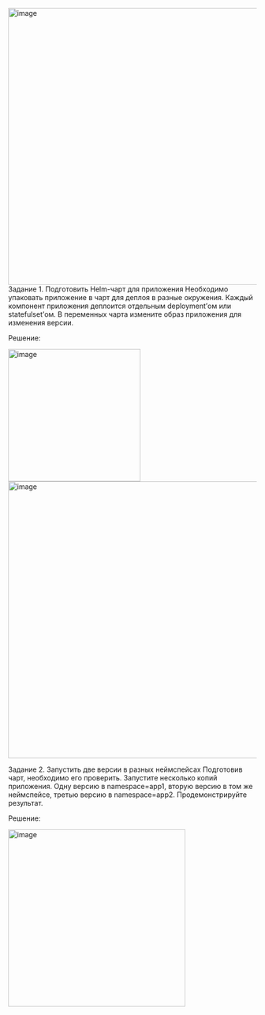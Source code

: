 <img width="561" alt="image" src="https://github.com/user-attachments/assets/f3de55ec-725d-4ab4-bd10-2197a32a6521">Задание 1. Подготовить Helm-чарт для приложения
Необходимо упаковать приложение в чарт для деплоя в разные окружения.
Каждый компонент приложения деплоится отдельным deployment’ом или statefulset’ом.
В переменных чарта измените образ приложения для изменения версии.

Решение:

<img width="268" alt="image" src="https://github.com/user-attachments/assets/8bcdd8fc-b572-461a-9aca-11590a1e47bd">
<img width="561" alt="image" src="https://github.com/user-attachments/assets/7a232dae-76a8-4b5b-9b64-44a6354d5615">


Задание 2. Запустить две версии в разных неймспейсах
Подготовив чарт, необходимо его проверить. Запуститe несколько копий приложения.
Одну версию в namespace=app1, вторую версию в том же неймспейсе, третью версию в namespace=app2.
Продемонстрируйте результат.

Решение:

<img width="359" alt="image" src="https://github.com/user-attachments/assets/9a38a7b0-9347-4c4c-89fe-26b8c9c8c73e">




